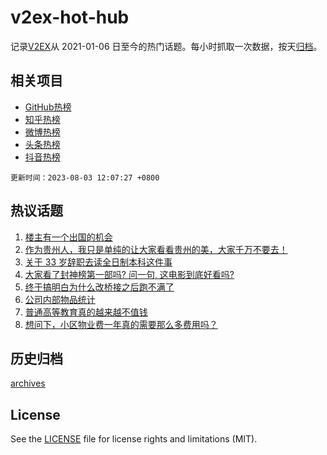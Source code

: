 # v2ex-hot-hub

 记录[V2EX](https://www.v2ex.com/)从 2021-01-06 日至今的热门话题。每小时抓取一次数据，按天[归档](archives)。
 
 ## 相关项目

- [GitHub热榜](https://github.com/snaildev/github-hot-hub)
- [知乎热榜](https://github.com/snaildev/zhihu-hot-hub)
- [微博热榜](https://github.com/snaildev/weibo-hot-hub)
- [头条热榜](https://github.com/snaildev/toutiao-hot-hub)
- [抖音热榜](https://github.com/snaildev/douyin-hot-hub)


 `更新时间：2023-08-03 12:07:27 +0800`

## 热议话题

1. [楼主有一个出国的机会](https://www.v2ex.com/t/961881)
1. [作为贵州人，我只是单纯的让大家看看贵州的美，大家千万不要去！](https://www.v2ex.com/t/961771)
1. [关于 33 岁辞职去读全日制本科这件事](https://www.v2ex.com/t/961810)
1. [大家看了封神榜第一部吗? 问一句, 这电影到底好看吗?](https://www.v2ex.com/t/961966)
1. [终于搞明白为什么改桥接之后跑不满了](https://www.v2ex.com/t/961853)
1. [公司内部物品统计](https://www.v2ex.com/t/961789)
1. [普通高等教育真的越来越不值钱](https://www.v2ex.com/t/961987)
1. [想问下，小区物业费一年真的需要那么多费用吗？](https://www.v2ex.com/t/961995)

## 历史归档

[archives](archives)

## License

See the [LICENSE](LICENSE) file for license rights and limitations (MIT).
